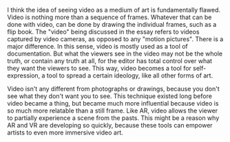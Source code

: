 I think the idea of seeing video as a medium of art is fundamentally flawed. Video is nothing more than a sequence of frames. Whatever that can be done with video, can be done by drawing the individual frames, such as a flip book. The "video" being discussed in the essay refers to videos captured by video cameras, as opposed to any "motion pictures". There is a major difference. In this sense, video is mostly used as a tool of documentation. But what the viewers see in the video may not be the whole truth, or contain any truth at all, for the editor has total control over what they want the viewers to see. This way, video becomes a tool for self-expression, a tool to spread a certain ideology, like all other forms of art.

Video isn't any different from photographs or drawings, because you don't see what they don't want you to see. This technique existed long before video became a thing, but became much more influential because video is so much more relatable than a still frame. Like AR, video allows the viewer to partially experience a scene from the pasts. This might be a reason why AR and VR are developing so quickly, because these tools can empower artists to even more immersive video art.
